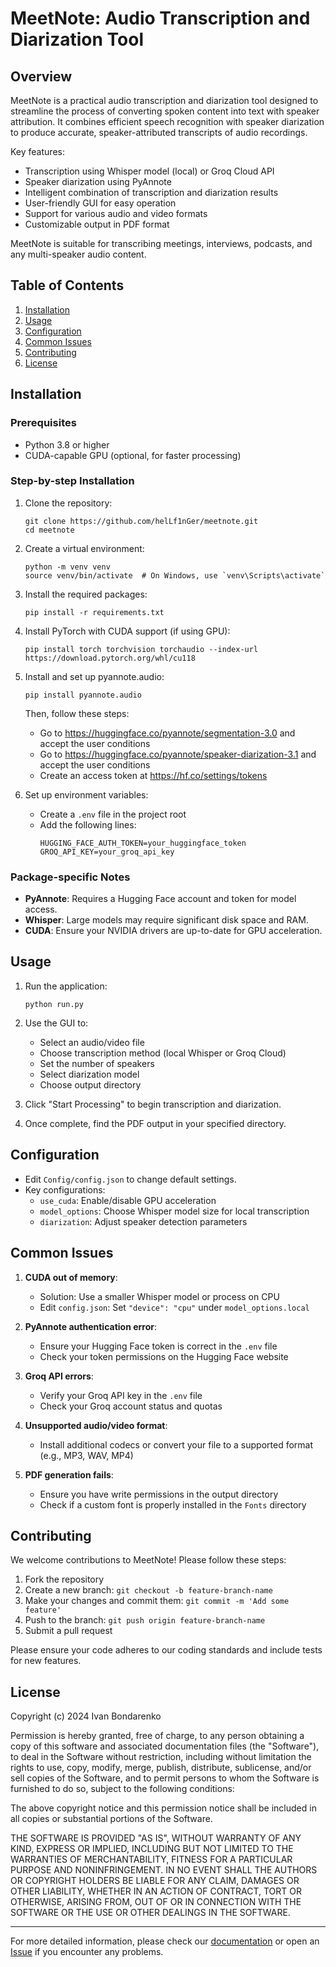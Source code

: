 # MeetNote: Audio Transcription and Diarization Tool

## Overview

MeetNote is a practical audio transcription and diarization tool designed to streamline the process of converting spoken content into text with speaker attribution. It combines efficient speech recognition with speaker diarization to produce accurate, speaker-attributed transcripts of audio recordings.

Key features:
- Transcription using Whisper model (local) or Groq Cloud API
- Speaker diarization using PyAnnote
- Intelligent combination of transcription and diarization results
- User-friendly GUI for easy operation
- Support for various audio and video formats
- Customizable output in PDF format

MeetNote is suitable for transcribing meetings, interviews, podcasts, and any multi-speaker audio content.

## Table of Contents

1. [Installation](#installation)
2. [Usage](#usage)
3. [Configuration](#configuration)
4. [Common Issues](#common-issues)
5. [Contributing](#contributing)
6. [License](#license)

## Installation

### Prerequisites

- Python 3.8 or higher
- CUDA-capable GPU (optional, for faster processing)

### Step-by-step Installation

1. Clone the repository:
   ```
   git clone https://github.com/helLf1nGer/meetnote.git
   cd meetnote
   ```

2. Create a virtual environment:
   ```
   python -m venv venv
   source venv/bin/activate  # On Windows, use `venv\Scripts\activate`
   ```

3. Install the required packages:
   ```
   pip install -r requirements.txt
   ```

4. Install PyTorch with CUDA support (if using GPU):
   ```
   pip install torch torchvision torchaudio --index-url https://download.pytorch.org/whl/cu118
   ```

5. Install and set up pyannote.audio:
   ```
   pip install pyannote.audio
   ```
   Then, follow these steps:
   - Go to https://huggingface.co/pyannote/segmentation-3.0 and accept the user conditions
   - Go to https://huggingface.co/pyannote/speaker-diarization-3.1 and accept the user conditions
   - Create an access token at https://hf.co/settings/tokens

6. Set up environment variables:
   - Create a `.env` file in the project root
   - Add the following lines:
     ```
     HUGGING_FACE_AUTH_TOKEN=your_huggingface_token
     GROQ_API_KEY=your_groq_api_key
     ```

### Package-specific Notes

- **PyAnnote**: Requires a Hugging Face account and token for model access.
- **Whisper**: Large models may require significant disk space and RAM.
- **CUDA**: Ensure your NVIDIA drivers are up-to-date for GPU acceleration.

## Usage

1. Run the application:
   ```
   python run.py
   ```

2. Use the GUI to:
   - Select an audio/video file
   - Choose transcription method (local Whisper or Groq Cloud)
   - Set the number of speakers
   - Select diarization model
   - Choose output directory

3. Click "Start Processing" to begin transcription and diarization.

4. Once complete, find the PDF output in your specified directory.

## Configuration

- Edit `Config/config.json` to change default settings.
- Key configurations:
  - `use_cuda`: Enable/disable GPU acceleration
  - `model_options`: Choose Whisper model size for local transcription
  - `diarization`: Adjust speaker detection parameters

## Common Issues

1. **CUDA out of memory**: 
   - Solution: Use a smaller Whisper model or process on CPU
   - Edit `config.json`: Set `"device": "cpu"` under `model_options.local`

2. **PyAnnote authentication error**: 
   - Ensure your Hugging Face token is correct in the `.env` file
   - Check your token permissions on the Hugging Face website

3. **Groq API errors**:
   - Verify your Groq API key in the `.env` file
   - Check your Groq account status and quotas

4. **Unsupported audio/video format**:
   - Install additional codecs or convert your file to a supported format (e.g., MP3, WAV, MP4)

5. **PDF generation fails**:
   - Ensure you have write permissions in the output directory
   - Check if a custom font is properly installed in the `Fonts` directory

## Contributing

We welcome contributions to MeetNote! Please follow these steps:

1. Fork the repository
2. Create a new branch: `git checkout -b feature-branch-name`
3. Make your changes and commit them: `git commit -m 'Add some feature'`
4. Push to the branch: `git push origin feature-branch-name`
5. Submit a pull request

Please ensure your code adheres to our coding standards and include tests for new features.

## License

Copyright (c) 2024 Ivan Bondarenko

Permission is hereby granted, free of charge, to any person obtaining a copy of this software and associated documentation files (the "Software"), to deal in the Software without restriction, including without limitation the rights to use, copy, modify, merge, publish, distribute, sublicense, and/or sell copies of the Software, and to permit persons to whom the Software is furnished to do so, subject to the following conditions:

The above copyright notice and this permission notice shall be included in all copies or substantial portions of the Software.

THE SOFTWARE IS PROVIDED "AS IS", WITHOUT WARRANTY OF ANY KIND, EXPRESS OR IMPLIED, INCLUDING BUT NOT LIMITED TO THE WARRANTIES OF MERCHANTABILITY, FITNESS FOR A PARTICULAR PURPOSE AND NONINFRINGEMENT. IN NO EVENT SHALL THE AUTHORS OR COPYRIGHT HOLDERS BE LIABLE FOR ANY CLAIM, DAMAGES OR OTHER LIABILITY, WHETHER IN AN ACTION OF CONTRACT, TORT OR OTHERWISE, ARISING FROM, OUT OF OR IN CONNECTION WITH THE SOFTWARE OR THE USE OR OTHER DEALINGS IN THE SOFTWARE.

---

For more detailed information, please check our [documentation](Docs) or open an [Issue](https://github.com/helLf1nGer/meetnote/issues) if you encounter any problems.